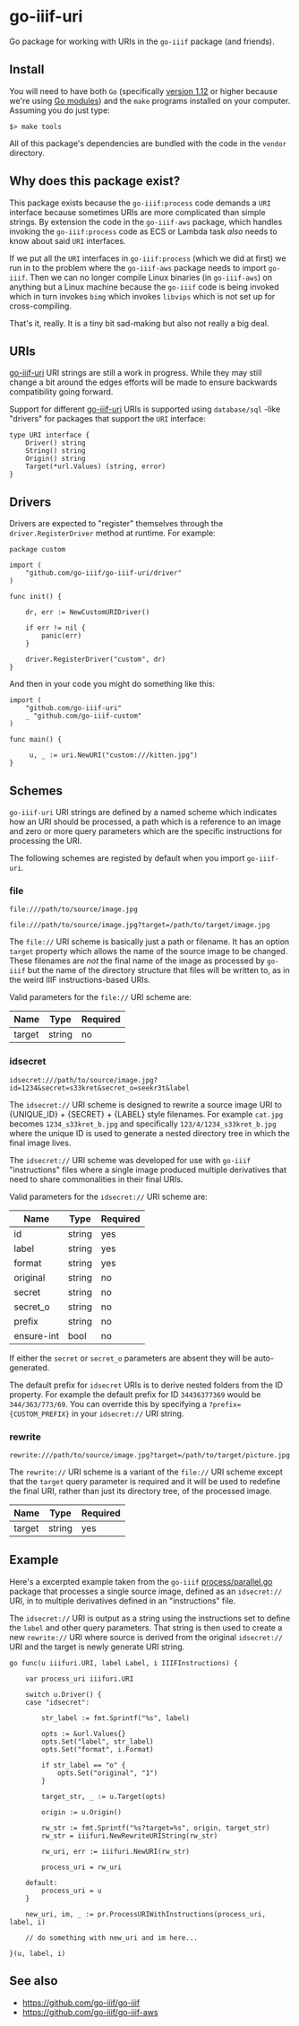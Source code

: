 # go-iiif-uri

Go package for working with URIs in the `go-iiif` package (and friends).

## Install

You will need to have both `Go` (specifically [version 1.12](https://golang.org/dl/) or higher because we're using [Go modules](https://github.com/golang/go/wiki/Modules)) and the `make` programs installed on your computer. Assuming you do just type:

```
$> make tools
```

All of this package's dependencies are bundled with the code in the `vendor` directory.

## Why does this package exist?

This package exists because the `go-iiif:process` code demands a `URI` interface because sometimes URIs are more complicated than simple strings. By extension the code in the `go-iiif-aws` package, which handles invoking the `go-iiif:process` code as ECS or Lambda task _also_ needs to know about said `URI` interfaces.

If we put all the `URI` interfaces in `go-iiif:process` (which we did at first) we run in to the problem where the `go-iiif-aws` package needs to import `go-iiif`. Then we can no longer compile Linux binaries (in `go-iiif-aws`) on anything but a Linux machine because the `go-iiif` code is being invoked which in turn invokes `bimg` which invokes `libvips` which is not set up for cross-compiling.

That's it, really. It is a tiny bit sad-making but also not really a big deal.

## URIs

[go-iiif-uri](https://github.com/go-iiif/go-iiif-uri) URI strings are still a work in progress. While they may still change a bit around the edges efforts will be made to ensure backwards compatibility going forward.

Support for different [go-iiif-uri](https://github.com/go-iiif/go-iiif-uri) URIs is supported using `database/sql` -like "drivers" for packages that support the `URI` interface:

```
type URI interface {
	Driver() string
	String() string
	Origin() string
	Target(*url.Values) (string, error)
}
```

## Drivers

Drivers are expected to "register" themselves through the `driver.RegisterDriver` method at runtime. For example:

```
package custom

import (
	"github.com/go-iiif/go-iiif-uri/driver"
)

func init() {

	dr, err := NewCustomURIDriver()

	if err != nil {
		panic(err)
	}

	driver.RegisterDriver("custom", dr)
}
```

And then in your code you might do something like this:

```
import (
	"github.com/go-iiif-uri"
	_ "github.com/go-iiif-custom"
)

func main() {

     u, _ := uri.NewURI("custom:///kitten.jpg")
}
```

## Schemes

`go-iiif-uri` URI strings are defined by a named scheme which indicates how an URI should be processed, a path which is a reference to an image and zero or more query parameters which are the specific instructions for processing the URI.

The following schemes are registed by default when you import `go-iiif-uri`.

### file

```
file:///path/to/source/image.jpg
```

```
file:///path/to/source/image.jpg?target=/path/to/target/image.jpg
```

The `file://` URI scheme is basically just a path or filename. It has an option `target` property which allows the name of the source image to be changed. These filenames are _not_ the final name of the image as processed by `go-iiif` but the name of the directory structure that files will be written to, as in the weird IIIF instructions-based URIs. 

Valid parameters for the `file://` URI scheme are:

| Name | Type | Required |
| --- | --- | --- |
| target | string | no |

### idsecret

```
idsecret:///path/to/source/image.jpg?id=1234&secret=s33kret&secret_o=seekr3t&label
```

The `idsecret://` URI scheme is designed to rewrite a source image URI to {UNIQUE_ID} + {SECRET} + {LABEL} style filenames. For example `cat.jpg` becomes `1234_s33kret_b.jpg` and specifically `123/4/1234_s33kret_b.jpg` where the unique ID is used to generate a nested directory tree in which the final image lives.

The `idsecret://` URI scheme was developed for use with `go-iiif` "instructions" files where a single image produced multiple derivatives that need to share commonalities in their final URIs.

Valid parameters for the `idsecret://` URI scheme are:

| Name | Type | Required |
| --- | --- | --- |
| id | string  | yes |
| label | string | yes |
| format | string | yes |
| original | string | no |
| secret | string | no |
| secret_o | string | no |
| prefix | string | no |
| ensure-int | bool | no |

If either the `secret` or `secret_o` parameters are absent they will be auto-generated.

The default prefix for `idsecret` URIs is to derive nested folders from the ID property. For example the default prefix for ID `34436377369` would be `344/363/773/69`. You can override this by specifying a `?prefix={CUSTOM_PREFIX}` in your `idsecret://` URI string.

### rewrite

```
rewrite:///path/to/source/image.jpg?target=/path/to/target/picture.jpg
```

The `rewrite://` URI scheme is a variant of the `file://` URI scheme except that the `target` query parameter is required and it will be used to redefine the final URI, rather than just its directory tree, of the processed image.

| Name | Type | Required |
| --- | --- | --- |
| target | string | yes |

## Example

Here's a excerpted example taken from the `go-iiif` [process/parallel.go](https://github.com/go-iiif/go-iiif/blob/master/process/parallel.go) package that processes a single source image, defined as an `idsecret://` URI, in to multiple derivatives defined in an "instructions" file.

The `idsecret://` URI is output as a string using the instructions set to define the `label` and other query parameters. That string is then used to create a new `rewrite://` URI where source is derived from the original `idsecret://` URI and the target is newly generate URI string.

```
go func(u iiifuri.URI, label Label, i IIIFInstructions) {

	var process_uri iiifuri.URI

	switch u.Driver() {
	case "idsecret":

		str_label := fmt.Sprintf("%s", label)

		opts := &url.Values{}
		opts.Set("label", str_label)
		opts.Set("format", i.Format)

		if str_label == "o" {
			opts.Set("original", "1")
		}

		target_str, _ := u.Target(opts)

		origin := u.Origin()

		rw_str := fmt.Sprintf("%s?target=%s", origin, target_str)
		rw_str = iiifuri.NewRewriteURIString(rw_str)

		rw_uri, err := iiifuri.NewURI(rw_str)

		process_uri = rw_uri

	default:
		process_uri = u
	}

	new_uri, im, _ := pr.ProcessURIWithInstructions(process_uri, label, i)

	// do something with new_uri and im here...
	
}(u, label, i)
```

## See also

* https://github.com/go-iiif/go-iiif
* https://github.com/go-iiif/go-iiif-aws